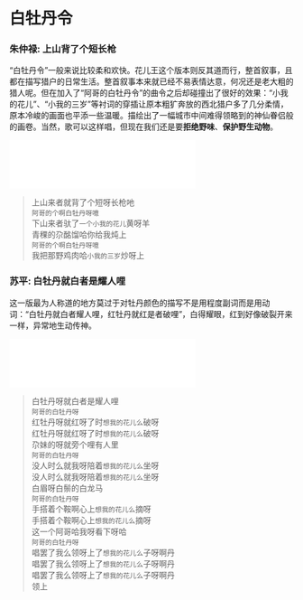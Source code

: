 # 白牡丹令  
### 朱仲禄: 上山背了个短长枪  
“白牡丹令”一般来说比较柔和欢快。花儿王这个版本则反其道而行，整首叙事，且都在描写猎户的日常生活。整首叙事本来就已经不易表情达意，何况还是老大粗的猎人呢。但在加入了“阿哥的白牡丹令”的曲令之后却碰撞出了很好的效果：“小我的花儿”、“小我的三岁”等衬词的穿插让原本粗犷奔放的西北猎户多了几分柔情，原本冷峻的画面也平添一些温暖。描绘出了一幅城市中间难得领略到的神仙眷侣般的画卷。当然，歌可以这样唱，但现在我们还是要**拒绝野味**、**保护野生动物**。  
<iframe frameborder="no" border="0" marginwidth="0" marginheight="0" width="330" height="86" src="//music.163.com/outchain/player?type=2&id=195760&auto=1&height=66"></iframe>  

> 上山来者就背了个短呀长枪吔  
> `阿哥的个啊白牡丹呀噫`  
> 下山来者驮了`一个小我的花儿`黄呀羊  
> 青稞的尕酩馏哈你给我炖上  
> `阿哥的个啊白牡丹呀噫`  
> 我把那野鸡肉哈`小我的三岁`炒呀上  

### 苏平: 白牡丹就白者是耀人哩  
这一版最为人称道的地方莫过于对牡丹颜色的描写不是用程度副词而是用动词：“白牡丹就白者耀人哩，红牡丹就红是者破哩”，白得耀眼，红到好像破裂开来一样，异常地生动传神。  
<iframe frameborder="no" border="0" marginwidth="0" marginheight="0" width="330" height="86" src="//music.163.com/outchain/player?type=2&id=292628&auto=1&height=66"></iframe>  

> 白牡丹呀就白者是耀人哩  
> `阿哥的白牡丹呀`  
> 红牡丹呀就红呀了时`想我的花儿么`破呀  
> 红牡丹呀就红呀了时`想我的花儿么`破呀  
> 尕妹的呀就旁个哩有人里  
> `阿哥的白牡丹呀`  
> 没人时么就我呀陪着`想我的花儿么`坐呀  
> 没人时么就我呀陪着`想我的花儿么`坐呀  
> 白眉呀白鬃的白龙马  
> `阿哥的白牡丹呀`  
> 手搭着个鞍啊心上`想我的花儿么`摘呀  
> 手搭着个鞍啊心上`想我的花儿么`摘呀  
> 这一个阿哥哈我呀看下呀哈  
> `阿哥的白牡丹呀`  
> 唱罢了我么领呀上了`想我的花儿么`子呀啊丹  
> 唱罢了我么领呀上了`想我的花儿么`子呀啊丹  
> 唱罢了我么领呀上了`想我的花儿么`子呀啊丹  
> 领上  
